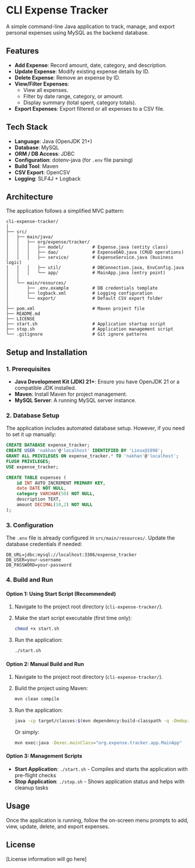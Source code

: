 # CLI Expense Tracker

A simple command-line Java application to track, manage, and export personal expenses using MySQL as the backend database.

## Features

- **Add Expense**: Record amount, date, category, and description.
- **Update Expense**: Modify existing expense details by ID.
- **Delete Expense**: Remove an expense by ID.
- **View/Filter Expenses**:
    - View all expenses.
    - Filter by date range, category, or amount.
    - Display summary (total spent, category totals).
- **Export Expenses**: Export filtered or all expenses to a CSV file.

## Tech Stack

- **Language**: Java (OpenJDK 21+)
- **Database**: MySQL
- **ORM / DB Access**: JDBC
- **Configuration**: dotenv-java (for `.env` file parsing)
- **Build Tool**: Maven
- **CSV Export**: OpenCSV
- **Logging**: SLF4J + Logback

## Architecture

The application follows a simplified MVC pattern:

```
cli-expense-tracker/
│
├── src/
│   ├── main/java/
│   │   ├── org/expense/tracker/
│   │   │   ├── model/           # Expense.java (entity class)
│   │   │   ├── dao/             # ExpenseDAO.java (CRUD operations)
│   │   │   ├── service/         # ExpenseService.java (business logic)
│   │   │   ├── util/            # DBConnection.java, EnvConfig.java
│   │   │   └── app/             # MainApp.java (entry point)
│   │
│   └── main/resources/
│       ├── .env.example         # DB credentials template
│       ├── logback.xml          # Logging configuration
│       └── export/              # Default CSV export folder
│
├── pom.xml                      # Maven project file
├── README.md
├── LICENSE
├── start.sh                     # Application startup script
├── stop.sh                      # Application management script
└── .gitignore                   # Git ignore patterns
```

## Setup and Installation

### 1. Prerequisites

- **Java Development Kit (JDK) 21+**: Ensure you have OpenJDK 21 or a compatible JDK installed.
- **Maven**: Install Maven for project management.
- **MySQL Server**: A running MySQL server instance.

### 2. Database Setup

The application includes automated database setup. However, if you need to set it up manually:

```sql
CREATE DATABASE expense_tracker;
CREATE USER 'nakhan'@'localhost' IDENTIFIED BY 'Linux@1998';
GRANT ALL PRIVILEGES ON expense_tracker.* TO 'nakhan'@'localhost';
FLUSH PRIVILEGES;
USE expense_tracker;

CREATE TABLE expenses (
    id INT AUTO_INCREMENT PRIMARY KEY,
    date DATE NOT NULL,
    category VARCHAR(50) NOT NULL,
    description TEXT,
    amount DECIMAL(10,2) NOT NULL
);
```

### 3. Configuration

The `.env` file is already configured in `src/main/resources/`. Update the database credentials if needed:

```env
DB_URL=jdbc:mysql://localhost:3306/expense_tracker
DB_USER=your-username
DB_PASSWORD=your-password
```

### 4. Build and Run

#### Option 1: Using Start Script (Recommended)

1.  Navigate to the project root directory (`cli-expense-tracker/`).
2.  Make the start script executable (first time only):

    ```bash
    chmod +x start.sh
    ```

3.  Run the application:

    ```bash
    ./start.sh
    ```

#### Option 2: Manual Build and Run

1.  Navigate to the project root directory (`cli-expense-tracker/`).
2.  Build the project using Maven:

    ```bash
    mvn clean compile
    ```

3.  Run the application:

    ```bash
    java -cp target/classes:$(mvn dependency:build-classpath -q -Dmdep.outputFile=/dev/stdout) org.expense.tracker.app.MainApp
    ```

    Or simply:

    ```bash
    mvn exec:java -Dexec.mainClass="org.expense.tracker.app.MainApp"
    ```

#### Option 3: Management Scripts

- **Start Application**: `./start.sh` - Compiles and starts the application with pre-flight checks
- **Stop Application**: `./stop.sh` - Shows application status and helps with cleanup tasks

## Usage

Once the application is running, follow the on-screen menu prompts to add, view, update, delete, and export expenses.

## License

[License information will go here]
